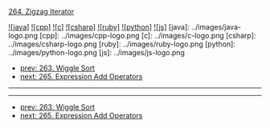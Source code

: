 [264. Zigzag Iterator](https://leetcode.com/problems/zigzag-iterator/)

[![java]](../java/264-zigzag-iterator.md)
[![cpp]](../cpp/264-zigzag-iterator.md)
[![c]](../c/264-zigzag-iterator.md)
[![csharp]](../csharp/264-zigzag-iterator.md)
[![ruby]](../ruby/264-zigzag-iterator.md)
[![python]](../python/264-zigzag-iterator.md)
[![js]](../js/264-zigzag-iterator.md)
[java]: ../images/java-logo.png
[cpp]: ../images/cpp-logo.png
[c]: ../images/c-logo.png
[csharp]: ../images/csharp-logo.png
[ruby]: ../images/ruby-logo.png
[python]: ../images/python-logo.png
[js]: ../images/js-logo.png

- [prev: 263. Wiggle Sort](263-wiggle-sort.md)
- [next: 265. Expression Add Operators](265-expression-add-operators.md)

---


---

- [prev: 263. Wiggle Sort](263-wiggle-sort.md)
- [next: 265. Expression Add Operators](265-expression-add-operators.md)
